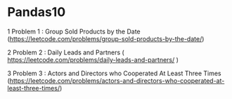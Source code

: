 # Pandas10

1 Problem 1 : Group Sold Products by the Date	(https://leetcode.com/problems/group-sold-products-by-the-date/)


2 Problem 2 : Daily Leads and Partners	(	https://leetcode.com/problems/daily-leads-and-partners/ )


3 Problem 3 : Actors and Directors who Cooperated At Least Three Times	(https://leetcode.com/problems/actors-and-directors-who-cooperated-at-least-three-times/)

